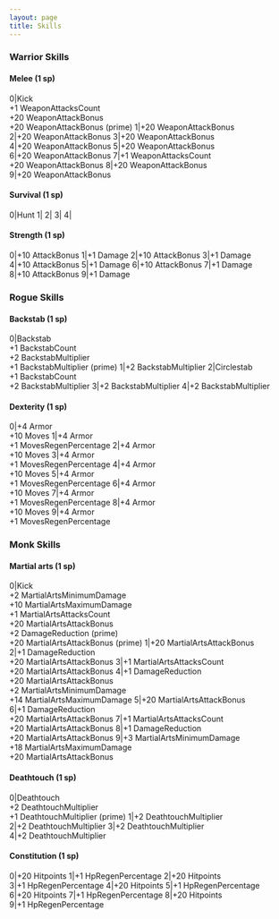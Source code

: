 ```yaml
---
layout: page
title: Skills
---
```

### Warrior Skills

#### Melee (1 sp)

0|Kick<br>+1&nbsp;WeaponAttacksCount<br>+20&nbsp;WeaponAttackBonus<br>+20&nbsp;WeaponAttackBonus (prime)
1|+20&nbsp;WeaponAttackBonus
2|+20&nbsp;WeaponAttackBonus
3|+20&nbsp;WeaponAttackBonus
4|+20&nbsp;WeaponAttackBonus
5|+20&nbsp;WeaponAttackBonus
6|+20&nbsp;WeaponAttackBonus
7|+1&nbsp;WeaponAttacksCount<br>+20&nbsp;WeaponAttackBonus
8|+20&nbsp;WeaponAttackBonus
9|+20&nbsp;WeaponAttackBonus

#### Survival (1 sp)

0|Hunt
1|
2|
3|
4|

#### Strength (1 sp)

0|+10&nbsp;AttackBonus
1|+1&nbsp;Damage
2|+10&nbsp;AttackBonus
3|+1&nbsp;Damage
4|+10&nbsp;AttackBonus
5|+1&nbsp;Damage
6|+10&nbsp;AttackBonus
7|+1&nbsp;Damage
8|+10&nbsp;AttackBonus
9|+1&nbsp;Damage


### Rogue Skills

#### Backstab (1 sp)

0|Backstab<br>+1&nbsp;BackstabCount<br>+2&nbsp;BackstabMultiplier<br>+1&nbsp;BackstabMultiplier (prime)
1|+2&nbsp;BackstabMultiplier
2|Circlestab<br>+1&nbsp;BackstabCount<br>+2&nbsp;BackstabMultiplier
3|+2&nbsp;BackstabMultiplier
4|+2&nbsp;BackstabMultiplier

#### Dexterity (1 sp)

0|+4&nbsp;Armor<br>+10&nbsp;Moves
1|+4&nbsp;Armor<br>+1&nbsp;MovesRegenPercentage
2|+4&nbsp;Armor<br>+10&nbsp;Moves
3|+4&nbsp;Armor<br>+1&nbsp;MovesRegenPercentage
4|+4&nbsp;Armor<br>+10&nbsp;Moves
5|+4&nbsp;Armor<br>+1&nbsp;MovesRegenPercentage
6|+4&nbsp;Armor<br>+10&nbsp;Moves
7|+4&nbsp;Armor<br>+1&nbsp;MovesRegenPercentage
8|+4&nbsp;Armor<br>+10&nbsp;Moves
9|+4&nbsp;Armor<br>+1&nbsp;MovesRegenPercentage


### Monk Skills

#### Martial arts (1 sp)

0|Kick<br>+2&nbsp;MartialArtsMinimumDamage<br>+10&nbsp;MartialArtsMaximumDamage<br>+1&nbsp;MartialArtsAttacksCount<br>+20&nbsp;MartialArtsAttackBonus<br>+2&nbsp;DamageReduction (prime)<br>+20&nbsp;MartialArtsAttackBonus (prime)
1|+20&nbsp;MartialArtsAttackBonus
2|+1&nbsp;DamageReduction<br>+20&nbsp;MartialArtsAttackBonus
3|+1&nbsp;MartialArtsAttacksCount<br>+20&nbsp;MartialArtsAttackBonus
4|+1&nbsp;DamageReduction<br>+20&nbsp;MartialArtsAttackBonus<br>+2&nbsp;MartialArtsMinimumDamage<br>+14&nbsp;MartialArtsMaximumDamage
5|+20&nbsp;MartialArtsAttackBonus
6|+1&nbsp;DamageReduction<br>+20&nbsp;MartialArtsAttackBonus
7|+1&nbsp;MartialArtsAttacksCount<br>+20&nbsp;MartialArtsAttackBonus
8|+1&nbsp;DamageReduction<br>+20&nbsp;MartialArtsAttackBonus
9|+3&nbsp;MartialArtsMinimumDamage<br>+18&nbsp;MartialArtsMaximumDamage<br>+20&nbsp;MartialArtsAttackBonus

#### Deathtouch (1 sp)

0|Deathtouch<br>+2&nbsp;DeathtouchMultiplier<br>+1&nbsp;DeathtouchMultiplier (prime)
1|+2&nbsp;DeathtouchMultiplier
2|+2&nbsp;DeathtouchMultiplier
3|+2&nbsp;DeathtouchMultiplier
4|+2&nbsp;DeathtouchMultiplier

#### Constitution (1 sp)

0|+20&nbsp;Hitpoints
1|+1&nbsp;HpRegenPercentage
2|+20&nbsp;Hitpoints
3|+1&nbsp;HpRegenPercentage
4|+20&nbsp;Hitpoints
5|+1&nbsp;HpRegenPercentage
6|+20&nbsp;Hitpoints
7|+1&nbsp;HpRegenPercentage
8|+20&nbsp;Hitpoints
9|+1&nbsp;HpRegenPercentage

